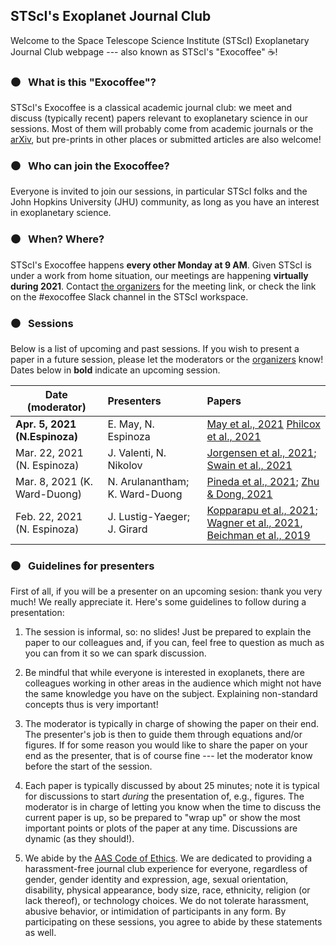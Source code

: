 ## STScI's Exoplanet Journal Club

Welcome to the Space Telescope Science Institute (STScI) Exoplanetary Journal Club webpage --- also known as STScI's "Exocoffee" ☕!


### ⚫ &nbsp; What is this "Exocoffee"?

STScI's Exocoffee is a classical academic journal club: we meet and discuss (typically recent) papers relevant to exoplanetary science in our sessions. Most of them will probably come from academic journals or the [arXiv](https://arxiv.org/list/astro-ph.EP/recent), but pre-prints in other places or submitted articles are also welcome!

### ⚫ &nbsp; Who can join the Exocoffee?

Everyone is invited to join our sessions, in particular STScI folks and the John Hopkins University (JHU) community, as long as you have an interest in exoplanetary science.

### ⚫ &nbsp; When? Where?

STScI's Exocoffee happens **every other Monday at 9 AM**. Given STScI is under a work from home situation, our meetings are happening **virtually during 2021**. Contact [the organizers](mailto:nespinoza@stsci.edu) for the meeting link, or check the link on the #exocoffee Slack channel in the STScI workspace.

### ⚫ &nbsp; Sessions

Below is a list of upcoming and past sessions. If you wish to present a paper in a future session, please let the moderators or the [organizers](mailto:nespinoza@stsci.edu) 
know! Dates below in **bold** indicate an upcoming session.

| Date (moderator)                 | Presenters                         | Papers         |
| ---------------------------------|:---------------------------------- | :--------------|
| **Apr. 5, 2021 (N.Espinoza)**     | E. May, N. Espinoza               | [May et al., 2021](https://arxiv.org/abs/2103.09313) [Philcox et al., 2021](https://arxiv.org/abs/2103.15829) |
| Mar. 22, 2021 (N. Espinoza)  | J. Valenti, N. Nikolov             | [Jorgensen et al., 2021](https://agupubs.onlinelibrary.wiley.com/doi/10.1029/2020JE006509); [Swain et al., 2021](https://arxiv.org/abs/2103.05657)|
| Mar. 8, 2021 (K. Ward-Duong) | N. Arulanantham; K. Ward-Duong     | [Pineda et al., 2021](https://arxiv.org/abs/2102.12485); [Zhu & Dong, 2021](https://arxiv.org/abs/2103.02127)|
| Feb. 22, 2021 (N. Espinoza)  | J. Lustig-Yaeger; J. Girard | [Kopparapu et al., 2021](https://arxiv.org/abs/2102.05027); [Wagner et al., 2021](https://arxiv.org/abs/2102.05159), [Beichman et al., 2019](https://arxiv.org/abs/1910.09709) |

### ⚫ &nbsp; Guidelines for presenters

First of all, if you will be a presenter on an upcoming sesion: thank you very much! We really appreciate it. Here's some guidelines to follow during a presentation:

1. The session is informal, so: no slides! Just be prepared to explain the paper to our colleagues and, if you can, feel free to question as much as you can from it so we can spark discussion.

2. Be mindful that while everyone is interested in exoplanets, there are colleagues working in other areas in the audience which might not have the same knowledge you have on the subject. Explaining non-standard concepts thus is very important! 

3. The moderator is typically in charge of showing the paper on their end. The presenter's job is then to guide them through equations and/or figures. If for some reason you would like to share the paper on your end as the presenter, that is of course fine --- let the moderator know before the start of the session.

4. Each paper is typically discussed by about 25 minutes; note it is typical for discussions to start _during_ the presentation of, e.g., figures. The moderator is in charge of letting you know when the time to discuss the current paper is up, so be prepared to "wrap up" or show the most important points or plots of the paper at any time. Discussions are dynamic (as they should!).

5. We abide by the [AAS Code of Ethics](https://aas.org/policies/ethics).  We are dedicated to providing a harassment-free journal club experience for everyone, regardless of gender, gender identity and expression, age, sexual orientation, disability, physical appearance, body size, race, ethnicity, religion (or lack thereof), or technology choices. We do not tolerate harassment, abusive behavior, or intimidation of participants in any form. By participating on these sessions, you agree to abide by these statements as well.



